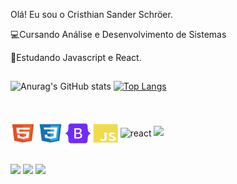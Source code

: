 Olá! Eu sou o Cristhian Sander Schröer.

💻Cursando Análise e Desenvolvimento de Sistemas 

📒Estudando Javascript e React.

##
![Anurag's GitHub stats](https://github-readme-stats.vercel.app/api?username=Cristhian-Shr&show_icons=true&theme=dark)
[![Top Langs](https://github-readme-stats.vercel.app/api/top-langs/?username=Cristhian-Shr&layout=compact&theme=dark)](https://github.com/anuraghazra/github-readme-stats)
##

<div style="display: inline_block"><br>
  <img align="center" alt="HTML" height="30" width="40" src="https://raw.githubusercontent.com/devicons/devicon/master/icons/html5/html5-original.svg">
  <img align="center" alt="CSS" height="30" width="40" src="https://raw.githubusercontent.com/devicons/devicon/master/icons/css3/css3-original.svg">
  <img align="center" alt="BOOTSTRAP" height="40" width="40" src="https://raw.githubusercontent.com/devicons/devicon/master/icons/bootstrap/bootstrap-plain.svg">
  <img align="center" alt="JS" height="30" width="40" src="https://raw.githubusercontent.com/devicons/devicon/master/icons/javascript/javascript-plain.svg">  
  <img align="center" alt="react" height="40" width="60" src="https://raw.githubusercontent.com/devicons/devicon/master/icons/react/react-plain.svg">  
  <img src="https://cdn.jsdelivr.net/gh/devicons/devicon@latest/icons/trêsdsmax/trêsdsmax-original.svg" />
</div>

##

<div> 
  <a href="https://www.instagram.com/cristhian.shr/" target="_blank"><img src="https://img.shields.io/badge/-Instagram-%23E4405F?style=for-the-badge&logo=instagram&logoColor=white" target="_blank"></a> 
  <a href = "mailto:cristhianschroer@gmail.com"><img src="https://img.shields.io/badge/-Gmail-%23333?style=for-the-badge&logo=gmail&logoColor=white" target="_blank"></a>
  <a href="https://www.linkedin.com/in/cristhian-sander-schr%C3%B6er-749746162/" target="_blank"><img src="https://img.shields.io/badge/-LinkedIn-%230077B5?style=for-the-badge&logo=linkedin&logoColor=white" target="_blank"></a> 
</div>

